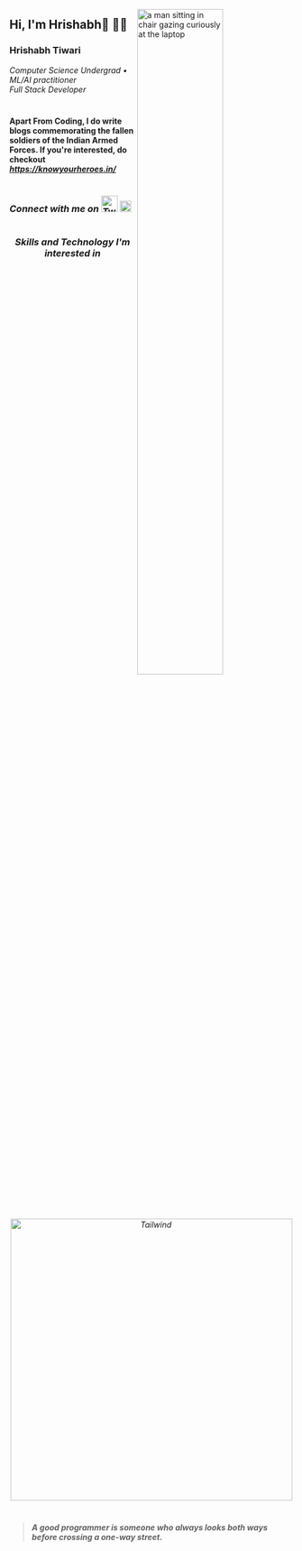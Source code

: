 <img width='55%' align='right' src='https://user-images.githubusercontent.com/74908943/205475877-477199bf-c8a3-4e7c-bba0-5c21e14da7c4.png' alt='a man sitting in chair gazing curiously at the laptop'></img>

## Hi, I'm Hrishabh👋 👨‍💻

  ### **Hrishabh Tiwari** 

<p><i>Computer Science Undergrad • ML/AI practitioner  <br> Full Stack Developer</i></p>

#

#### Apart From Coding, I do write blogs commemorating the fallen soldiers of the Indian Armed Forces. If you're interested, do checkout <i>https://knowyourheroes.in/

#

### Connect with me on <a href='https://twitter.com/ItsHrishabh'><img width='29' src='https://user-images.githubusercontent.com/74908943/205478744-1d2bfaf6-9b7e-47cc-a2a0-8ba37ec469de.svg' alt='Twitter'></img></a> <a href='https://www.linkedin.com/in/hrishabh-tiwari/'><img width='20' src='https://user-images.githubusercontent.com/74908943/205478746-44bfae32-a94b-4c36-b3fe-2e92aed16b60.svg' alt='Java'></img></a>

#

### <p align='center'>Skills and Technology I'm interested  in</p>

<div align='center'>
<img width='500' padding='3px' src='https://user-images.githubusercontent.com/74908943/208470518-dfa3abee-7eff-4f69-bdac-b4645782c277.svg' alt='Tailwind'></img>
</div>

# 
 
> ####  _A good programmer is someone who always looks both ways before crossing a one-way street._

#
